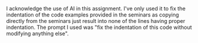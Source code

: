 I acknowledge the use of AI in this assignment. I've only used it to fix the indentation of the code examples provided in the seminars as copying directly from the seminars just result into none of the lines having proper indentation. The prompt I used was "fix the indentation of this code without modifying anything else".